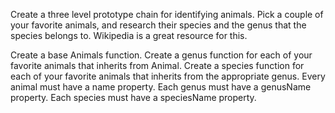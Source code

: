 Create a three level prototype chain for identifying animals. Pick a couple of your favorite animals, and research their species and the genus that the species belongs to. Wikipedia is a great resource for this.

Create a base Animals function.
Create a genus function for each of your favorite animals that inherits from Animal.
Create a species function for each of your favorite animals that inherits from the appropriate genus.
Every animal must have a name property.
Each genus must have a genusName property.
Each species must have a speciesName property.